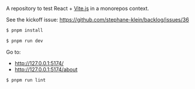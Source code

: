 A repository to test React + [Vite.js](https://github.com/vitejs/vite) in a monorepos context.

See the kickoff issue: https://github.com/stephane-klein/backlog/issues/36

```sh
$ pnpm install
```

```sh
$ pnpm run dev
```

Go to:

- http://127.0.0.1:5174/
- http://127.0.0.1:5174/about

```sh
$ pnpm run lint
```
